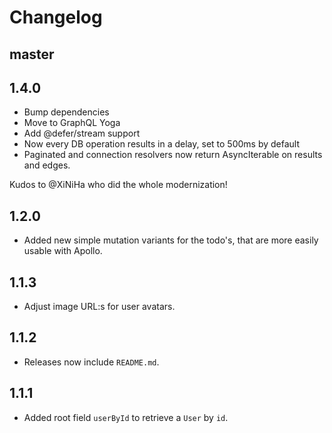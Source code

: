 # Changelog

## master

## 1.4.0

- Bump dependencies
- Move to GraphQL Yoga
- Add @defer/stream support
- Now every DB operation results in a delay, set to 500ms by default
- Paginated and connection resolvers now return AsyncIterable on results and edges.

Kudos to @XiNiHa who did the whole modernization!

## 1.2.0

- Added new simple mutation variants for the todo's, that are more easily usable with Apollo.

## 1.1.3

- Adjust image URL:s for user avatars.

## 1.1.2

- Releases now include `README.md`.

## 1.1.1

- Added root field `userById` to retrieve a `User` by `id`.
